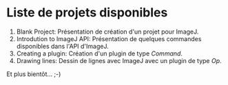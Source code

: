 # Liste de projets disponibles
1. Blank Project: Présentation de création d'un projet pour ImageJ.
2. Introdution to ImageJ API: Présentation de quelques commandes disponibles dans l'API d'ImageJ.
3. Creating a plugin: Création d'un plugin de type _Command_.
4. Drawing lines: Dessin de lignes avec ImageJ avec un plugin de type _Op_.

Et plus bientôt... ;-)
